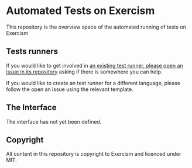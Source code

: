 # Automated Tests on Exercism

This repository is the overview space of the automated running of tests on Exercism

## Tests runners

If you would like to get involved in [an existing test runner, please open an issue in its repository](https://github.com/exercism?q=test-runner) asking if there is somewhere you can help.

If you would like to create an test runner for a different language, please follow the open an issue using the relevant template.

## The Interface

The interface has not yet been defined.

## Copyright

All content in this repository is copyright to Exercism and licenced under MIT.
